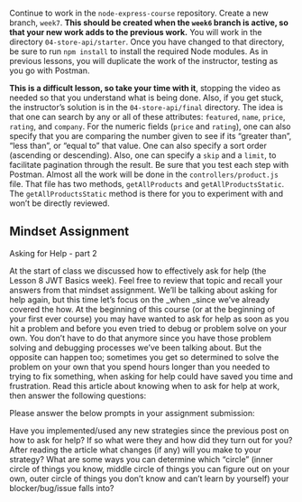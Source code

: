 Continue to work in the `node-express-course` repository. Create a new branch, `week7`. **This should be created when the `week6` branch is active, so that your new work adds to the previous work.** You will work in the directory `04-store-api/starter`. Once you have changed to that directory, be sure to run `npm install` to install the required Node modules. As in previous lessons, you will duplicate the work of the instructor, testing as you go with Postman.

**This is a difficult lesson, so take your time with it**, stopping the video as needed so that you understand what is being done. Also, if you get stuck, the instructor’s solution is in the `04-store-api/final` directory. The idea is that one can search by any or all of these attributes: `featured`, `name`, `price`, `rating`, and `company`. For the numeric fields (`price` and `rating`), one can also specify that you are comparing the number given to see if its “greater than”, “less than”, or “equal to” that value. One can also specify a sort order (ascending or descending). Also, one can specify a `skip` and a `limit`, to facilitate pagination through the result. Be sure that you test each step with Postman. Almost all the work will be done in the `controllers/product.js` file. That file has two methods, `getAllProducts` and `getAllProductsStatic`. The `getAllProductsStatic` method is there for you to experiment with and won’t be directly reviewed.

## Mindset Assignment
Asking for Help - part 2

At the start of class we discussed how to effectively ask for help (the Lesson 8 JWT Basics week). Feel free to review that topic and recall your answers from that mindset assignment. We’ll be talking about asking for help again, but this time let’s focus on the _when _since we’ve already covered the how.
At the beginning of this course (or at the beginning of your first ever course) you may have wanted to ask for help as soon as you hit a problem and before you even tried to debug or problem solve on your own. You don’t have to do that anymore since you have those problem solving and debugging processes we’ve been talking about. But the opposite can happen too; sometimes you get so determined to solve the problem on your own that you spend hours longer than you needed to trying to fix something, when asking for help could have saved you time and frustration.
Read this article about knowing when to ask for help at work, then answer the following questions:

Please answer the below prompts in your assignment submission:

Have you implemented/used any new strategies since the previous post on how to ask for help? If so what were they and how did they turn out for you?
After reading the article what changes (if any) will you make to your strategy?
What are some ways you can determine which “circle” (inner circle of things you know, middle circle of things you can figure out on your own, outer circle of things you don’t know and can’t learn by yourself) your blocker/bug/issue falls into?
